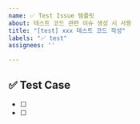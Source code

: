 ```yaml
---
name: ✅ Test Issue 템플릿
about: 테스트 코드 관련 이슈 생성 시 사용
title: "[test] xxx 테스트 코드 작성"
labels: "✅ test"
assignees: ''

---
```


## ✅ Test Case
- [ ]
- [ ]
